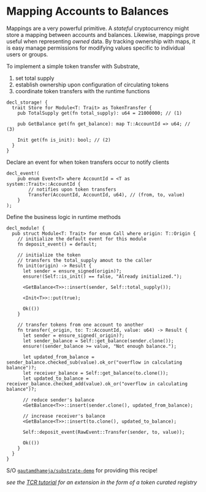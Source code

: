 # Mapping Accounts to Balances

Mappings are a very powerful primitive. A *stateful* cryptocurrency might store a mapping between accounts and balances. Likewise, mappings prove useful when representing *owned* data. By tracking ownership with maps, it is easy manage permissions for modifying values specific to individual users or groups.

To implement a simple token transfer with Substrate,
1. set total supply
2. establish ownership upon configuration of circulating tokens
3. coordinate token transfers with the runtime functions

```rust, ignore
decl_storage! {
  trait Store for Module<T: Trait> as TokenTransfer {
    pub TotalSupply get(fn total_supply): u64 = 21000000; // (1)

    pub GetBalance get(fn get_balance): map T::AccountId => u64; // (3)

    Init get(fn is_init): bool; // (2)
  }
}
```

Declare an event for when token transfers occur to notify clients

```rust, ignore
decl_event!(
    pub enum Event<T> where AccountId = <T as system::Trait>::AccountId {
        // notifies upon token transfers
        Transfer(AccountId, AccountId, u64), // (from, to, value)
    }
);
```

Define the business logic in runtime methods

```rust, ignore
decl_module! {
  pub struct Module<T: Trait> for enum Call where origin: T::Origin {
    // initialize the default event for this module
    fn deposit_event() = default;

    // initialize the token
    // transfers the total_supply amout to the caller
    fn init(origin) -> Result {
      let sender = ensure_signed(origin)?;
      ensure!(Self::is_init() == false, "Already initialized.");

      <GetBalance<T>>::insert(sender, Self::total_supply());

      <Init<T>>::put(true);

      Ok(())
    }

    // transfer tokens from one account to another
    fn transfer(_origin, to: T::AccountId, value: u64) -> Result {
      let sender = ensure_signed(_origin)?;
      let sender_balance = Self::get_balance(sender.clone());
      ensure!(sender_balance >= value, "Not enough balance.");

      let updated_from_balance = sender_balance.checked_sub(value).ok_or("overflow in calculating balance")?;
      let receiver_balance = Self::get_balance(to.clone());
      let updated_to_balance = receiver_balance.checked_add(value).ok_or("overflow in calculating balance")?;

      // reduce sender's balance
      <GetBalance<T>>::insert(sender.clone(), updated_from_balance);

      // increase receiver's balance
      <GetBalance<T>>::insert(to.clone(), updated_to_balance);

      Self::deposit_event(RawEvent::Transfer(sender, to, value));

      Ok(())
    }
  }
}
```

S/O [`gautamdhameja/substrate-demo`](https://github.com/gautamdhameja/substrate-demo/blob/master/runtime/src/template.rs) for providing this recipe!

*see the [TCR tutorial](https://github.com/substrate-developer-hub/substrate-tcr) for an extension in the form of a token curated registry*
